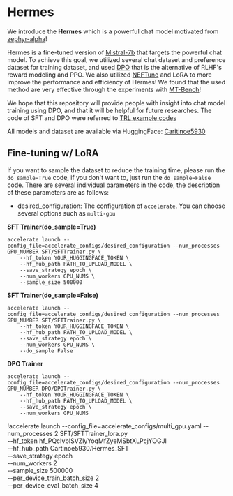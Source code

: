 # Hermes

We introduce the **Hermes** which is a powerful chat model motivated from [zephyr-alpha](https://huggingface.co/HuggingFaceH4/zephyr-7b-alpha)!

Hermes is a fine-tuned version of [Mistral-7b](https://huggingface.co/mistralai/Mistral-7B-v0.1) that targets the powerful chat model. 
To achieve this goal, we utilized several chat dataset and preference dataset for training dataset, and used [DPO](https://arxiv.org/abs/2305.18290) that is the alternative of RLHF's reward modeling and PPO.
We also utilized [NEFTune](https://arxiv.org/abs/2310.05914) and LoRA to more improve the performance and efficiency of Hermes!
We found that the used method are very effective through the experiments with [MT-Bench](https://arxiv.org/abs/2306.05685)!

We hope that this repository will provide people with insight into chat model training using DPO, and that it will be helpful for future researches.
The code of SFT and DPO were referred to [TRL example codes](https://github.com/huggingface/trl/tree/main/examples/research_projects/stack_llama_2/scripts)

All models and dataset are available via HuggingFace: [Caritinoe5930](https://huggingface.co/Cartinoe5930)

## Fine-tuning w/ LoRA

If you want to sample the dataset to reduce the training time, please run the `do_sample=True` code, if you don't want to, just run the `do_sample=False` code.
There are several individual parameters in the code, the description of these parameters are as follows:

- desired_configuration: The configuration of `accelerate`. You can choose several options such as `multi-gpu`

**SFT Trainer(do_sample=True)**
```
accelerate launch --config_file=accelerate_configs/desired_configuration --num_processes GPU_NUMBER SFT/SFTTrainer.py \
    --hf_token YOUR_HUGGINGFACE_TOKEN \
    --hf_hub_path PATH_TO_UPLOAD_MODEL \
    --save_strategy epoch \
    --num_workers GPU_NUMS \
    --sample_size 500000
```

**SFT Trainer(do_sample=False)**
```
accelerate launch --config_file=accelerate_configs/desired_configuration --num_processes GPU_NUMBER SFT/SFTTrainer.py \
    --hf_token YOUR_HUGGINGFACE_TOKEN \
    --hf_hub_path PATH_TO_UPLOAD_MODEL \
    --save_strategy epoch \
    --num_workers GPU_NUMS \
    --do_sample False
```

**DPO Trainer**
```
accelerate launch --config_file=accelerate_configs/desired_configuration --num_processes GPU_NUMBER DPO/DPOTrainer.py \
    --hf_token YOUR_HUGGINGFACE_TOKEN \
    --hf_hub_path PATH_TO_UPLOAD_MODEL \
    --save_strategy epoch \
    --num_workers GPU_NUMS
```

!accelerate launch --config_file=accelerate_configs/multi_gpu.yaml --num_processes 2 SFT/SFTTrainer_lora.py \
    --hf_token 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 \
    --hf_hub_path Cartinoe5930/Hermes_SFT \
    --save_strategy epoch \
    --num_workers 2 \
    --sample_size 500000 \
    --per_device_train_batch_size 2 \
    --per_device_eval_batch_size 4 